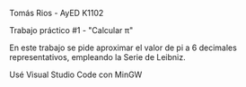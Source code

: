 Tomás Rios - AyED K1102

Trabajo práctico #1 - "Calcular π"

En este trabajo se pide aproximar el valor de pi a 6 decimales representativos, empleando la Serie de Leibniz.

Usé Visual Studio Code con MinGW
